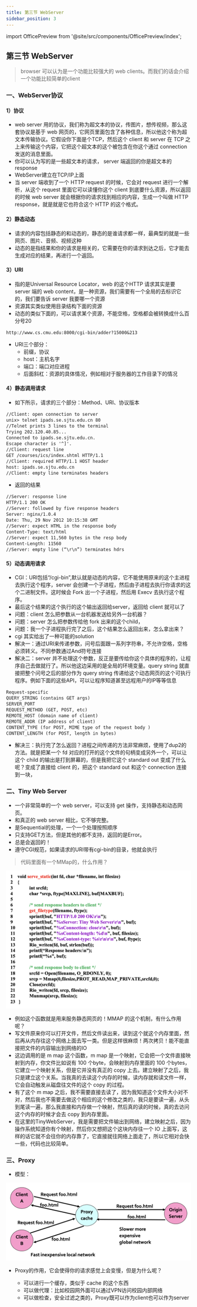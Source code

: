 ```yaml
---
title: 第三节 WebServer
sidebar_position: 3
---
```


import OfficePreview from '@site/src/components/OfficePreview/index';

<OfficePreview place = "/ppt/3-11-web.ppt"/>

## 第三节 WebServer

> browser 可以认为是一个功能比较强大的 web clients。而我们的话会介绍一个功能比较简单的client

### 一、WebServer协议

#### 1）协议

- web server 用的协议，我们称为超文本的协议，传图片，想传视频，那么这套协议是基于 web 网页的，它网页里面包含了各种信息，所以他这个称为超文本传输协议。它假设你下面是个TCP，然后这个 client 和 server 在 TCP 之上来传输这个内容，它把这个超文本的这个被包含在你这个通过 connection 发送的消息里面。
- 你可以认为写的是一些超文本的请求， server 端返回的你是超文本的 response
- WebServer建立在TCP/IP上面
- 当 server 端收到了一个 HTTP request 的时候，它会对 request 进行一个解析，从这个 request 里面它可以读懂你这个 client 到底要什么资源，所以返回的时候 web server 就会根据你的请求找到相应的内容，生成一个叫做 HTTP response，就是就是它也符合这个 HTTP 的这个格式。

#### 2）静态动态

- 请求的内容包括静态的和动态的，静态的是谁请求都一样，最典型的就是一些网页、图片、音频、视频这种
- 动态的是指结果和你的请求是相关的，它需要在你的请求到达之后，它才能去生成对应的结果，再进行一个返回。

#### 3）URI

- 指的是Universal Resource Locator，web 的这个HTTP 请求其实是要 server 端的 web content，是一种资源，我们需要有一个全局的去标识它的，我们要告诉 server 我要哪一个资源
- 资源其实类似使用目录结构下面的资源
- 动态的类似下面的，可以请求某个资源，不能空格，空格都会被转换成什么百分号20

```
http://www.cs.cmu.edu:8000/cgi-bin/adder?15000&213
```

- URI三个部分：
  - 前缀，协议
  - host：主机名字
  - 端口：端口对应进程
  - 后面斜杠：资源的具体情况，例如相对于服务器的工作目录下的情况

#### 4）静态调用请求

- 如下所示，请求的三个部分：Method、URI、协议版本

```
//Client: open connection to server
unix> telnet ipads.se.sjtu.edu.cn 80
//Telnet prints 3 lines to the terminal
Trying 202.120.40.85...
Connected to ipads.se.sjtu.edu.cn.
Escape character is '^]'.
//Client: request line
GET /courses/ics/index.shtml HTTP/1.1
//Client: required HTTP/1.1 HOST header
host: ipads.se.sjtu.edu.cn
//Client: empty line terminates headers
```

- 返回的结果

```
//Server: response line
HTTP/1.1 200 OK
//Server: followed by five response headers
Server: nginx/1.0.4
Date: Thu, 29 Nov 2012 10:15:38 GMT
//Server: expect HTML in the response body 
Content-Type: text/html
//Server: expect 11,560 bytes in the resp body
Content-Length: 11560
//Server: empty line (“\r\n”) terminates hdrs
```

#### 5）动态调用请求

- CGI：URI包括“/cgi-bin”,默认就是动态的内容，它不能使用原来的这个主进程去执行这个程序，server 会创建一个子进程，然后由子进程去执行你请求的这个二进制文件。这时候会 Fork 出一个子进程，然后用 Execv 去执行这个程序。
- 最后这个结果的这个执行的这个输出返回给server，返回给 client 就可以了
- 问题：client 怎么把参数从一台机器发送给另外一台机器？
- 问题：server 怎么把参数传给他 fork 出来的这个child，
- 问题：我一个子进程执行完了之后，这个结果怎么返回出来，怎么拿出来？
- cgi 其实给出了一种可能的solution
- 解决一：通过URI来传递参数，问号后面跟一系列字符串，不允许空格，空格必须转义。不同参数通过And符号连接
- 解决二：server 并不处理这个参数，反正是要传给你这个具体的程序的，让程序自己去做就行了。所以他这边采用的是全局的环境变量。query string 就直接把整个问号之后的部分作为 query string 传递给这个动态网页的这个可执行程序。例如下面的这些API，可以让程序知道甚至远程用户的IP等等信息

```
Request-specific
QUERY_STRING (contains GET args)
SERVER_PORT
REQUEST_METHOD (GET, POST, etc)
REMOTE_HOST (domain name of client)
REMOTE_ADDR (IP address of client)
CONTENT_TYPE (for POST, MIME type of the request body )
CONTENT_LENGTH (for POST, length in bytes)
```

- 解决三：执行完了怎么返回？进程之间传递的方法非常麻烦，使用了dup2的方法。就是把某一个 fd 对应的打开的这个文件的句柄变成另外一个，可以让这个 child 的输出是打到屏幕的，但是我把它这个 standard out 变成了什么呢？变成了直接给 client 的，把这个 standard out 和这个 connection 连接到一块，

### 二、Tiny Web Server

- 一个非常简单的一个 web server，可以支持 get 操作，支持静态和动态网页。
- 和真正的 web server 相比，它不够完整。
- 是Sequential的处理，一个一个处理按照顺序
- 只支持GET方法，但是其他的都不支持，返回的是Error。
- 总是会返回的！
- 遵守CGI规范，如果请求的URI带有cgi-bin的目录，他就会执行

> 代码里面有一个MMap的，什么作用？

![截屏2023-04-13 17.31.24](./3-WebServer.assets/%E6%88%AA%E5%B1%8F2023-04-13%2017.31.24.png)

- 例如这个函数就是用来服务静态网页的！MMAP 的这个机制，有什么作用呢？
- 写文件原来你可以打开文件，然后文件读出来，读到这个就这个内存里面，然后再从内存往这个网络上面去写一类。但是这样很麻烦！两次拷贝！能不能直接把文件的内容输出到网络的IO
- 这边调用的是 m map 这个函数，m map 是一个映射，它会把一个文件直接映射到内存，你文件比如说有 100 个byte，会映射到内存里面的 100 个bytes，它建立一个映射关系，但是它并没有真正的 copy 上去。建立映射了之后，我只是建立这个关系。当我真的去读这个内存的时候，读内存就和读文件一样，它会自动触发从磁盘往文件的这个 copy 的过程。
- 有了这个 m map 之后，我不需要直接去读了，因为我知道这个文件大小对不对，然后我也不需要去做这个相应的这个修改之类的，我只是要读一遍，从头到尾读一遍，那么我直接和内存做一个映射，然后真的读的时候，真的去访问这个内存的时候才会去 copy 到内存里面。
- 在这里的TinyWebServer，我是需要把文件输出到网络，建立映射之后，因为操作系统知道你有个映射，然后你又想把这个这块内存往一个 IO 上面写，这样的话它就不会往你的内存靠了，它直接就往网络上面走了，所以它相对会快一些，代码也比较简单。

### 三、Proxy

- 模型：

![截屏2023-04-13 17.40.51](./3-WebServer.assets/%E6%88%AA%E5%B1%8F2023-04-13%2017.40.51.png)

- Proxy的作用，它会使得你的请求感觉上会变慢，但是为什么呢？

  - 可以进行一个缓存，类似于 cache 的这个东西
  - 可以做代理：比如校园网外面可以通过VPN访问校园内部网络
  - 可以做检查，安全过滤之类的，Proxy既可以作为client也可以作为server

  

